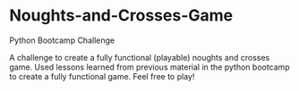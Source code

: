 # Noughts-and-Crosses-Game
Python Bootcamp Challenge

A challenge to create a fully functional (playable) noughts and crosses game. Used lessons learned from previous material in the python bootcamp to create a fully functional game. Feel free to play!
